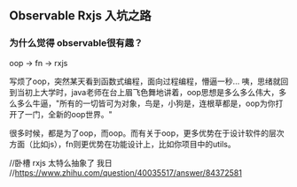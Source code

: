 ## Observable Rxjs 入坑之路

### 为什么觉得 observable很有趣？
oop -> fn -> rxjs

写烦了oop，突然某天看到函数式编程，面向过程编程，懵逼一秒...
咦，思绪就回到当初上大学时，java老师在台上眉飞色舞地讲着，oop思想是多么多么伟大，多么多么牛逼，"所有的一切皆可为对象，鸟是，小狗是，连根草都是，oop为你打开了一门，全新的oop世界。"

很多时候，都是为了oop，而oop。而有关于oop，更多优势在于设计软件的层次方面（比如js），fn则更优势在功能设计上，比如你项目中的utils。

//卧槽 rxjs 太特么抽象了 我日
//https://www.zhihu.com/question/40035517/answer/84372581